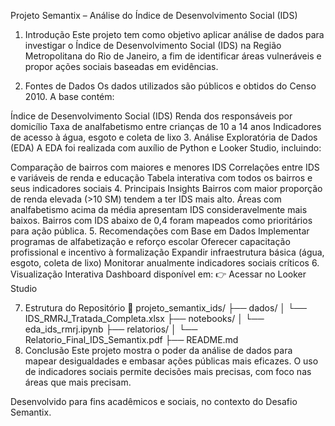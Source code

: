 Projeto Semantix – Análise do Índice de Desenvolvimento Social (IDS)
1. Introdução
Este projeto tem como objetivo aplicar análise de dados para investigar o Índice de Desenvolvimento Social (IDS) na Região Metropolitana do Rio de Janeiro, a fim de identificar áreas vulneráveis e propor ações sociais baseadas em evidências.

2. Fontes de Dados
Os dados utilizados são públicos e obtidos do Censo 2010. A base contém:

Índice de Desenvolvimento Social (IDS)
Renda dos responsáveis por domicílio
Taxa de analfabetismo entre crianças de 10 a 14 anos
Indicadores de acesso à água, esgoto e coleta de lixo
3. Análise Exploratória de Dados (EDA)
A EDA foi realizada com auxílio de Python e Looker Studio, incluindo:

Comparação de bairros com maiores e menores IDS
Correlações entre IDS e variáveis de renda e educação
Tabela interativa com todos os bairros e seus indicadores sociais
4. Principais Insights
Bairros com maior proporção de renda elevada (>10 SM) tendem a ter IDS mais alto.
Áreas com analfabetismo acima da média apresentam IDS consideravelmente mais baixos.
Bairros com IDS abaixo de 0,4 foram mapeados como prioritários para ação pública.
5. Recomendações com Base em Dados
Implementar programas de alfabetização e reforço escolar
Oferecer capacitação profissional e incentivo à formalização
Expandir infraestrutura básica (água, esgoto, coleta de lixo)
Monitorar anualmente indicadores sociais críticos
6. Visualização Interativa
Dashboard disponível em: 👉 Acessar no Looker Studio

7. Estrutura do Repositório
📁 projeto_semantix_ids/
├── dados/
│   └── IDS_RMRJ_Tratada_Completa.xlsx
├── notebooks/
│   └── eda_ids_rmrj.ipynb
├── relatorios/
│   └── Relatorio_Final_IDS_Semantix.pdf
├── README.md
8. Conclusão
Este projeto mostra o poder da análise de dados para mapear desigualdades e embasar ações públicas mais eficazes. O uso de indicadores sociais permite decisões mais precisas, com foco nas áreas que mais precisam.

Desenvolvido para fins acadêmicos e sociais, no contexto do Desafio Semantix.

